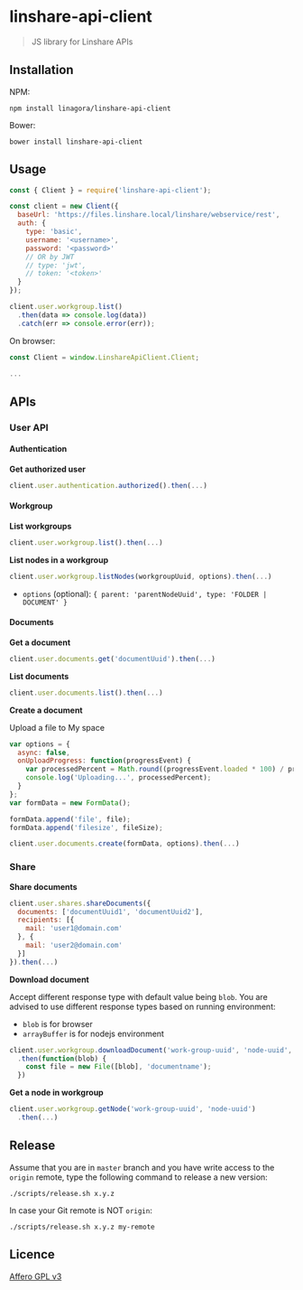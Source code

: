 # linshare-api-client

> JS library for Linshare APIs

## Installation

NPM:

`npm install linagora/linshare-api-client`

Bower:

`bower install linshare-api-client`

## Usage

```javascript
const { Client } = require('linshare-api-client');

const client = new Client({
  baseUrl: 'https://files.linshare.local/linshare/webservice/rest',
  auth: {
    type: 'basic',
    username: '<username>',
    password: '<password>'
    // OR by JWT
    // type: 'jwt',
    // token: '<token>'
  }
});

client.user.workgroup.list()
  .then(data => console.log(data))
  .catch(err => console.error(err));
```

On browser:

```javascript
const Client = window.LinshareApiClient.Client;

...
```

## APIs

### User API

#### Authentication

__Get authorized user__

```javascript
client.user.authentication.authorized().then(...)
```

#### Workgroup

__List workgroups__

```javascript
client.user.workgroup.list().then(...)
```

__List nodes in a workgroup__

```javascript
client.user.workgroup.listNodes(workgroupUuid, options).then(...)
```

- `options` (optional):  `{ parent: 'parentNodeUuid', type: 'FOLDER | DOCUMENT' }`

#### Documents
__Get a document__

```javascript
client.user.documents.get('documentUuid').then(...)
```

__List documents__

```javascript
client.user.documents.list().then(...)
```

__Create a document__

Upload a file to My space

```javascript
var options = {
  async: false,
  onUploadProgress: function(progressEvent) {
    var processedPercent = Math.round((progressEvent.loaded * 100) / progressEvent.total);
    console.log('Uploading...', processedPercent);
  }
};
var formData = new FormData();

formData.append('file', file);
formData.append('filesize', fileSize);

client.user.documents.create(formData, options).then(...)
```

### Share

__Share documents__

```javascript
client.user.shares.shareDocuments({
  documents: ['documentUuid1', 'documentUuid2'],
  recipients: [{
    mail: 'user1@domain.com'
  }, {
    mail: 'user2@domain.com'
  }]
}).then(...)
```

__Download document__

Accept different response type with default value being `blob`. You are advised to use different response types based on running environment:
 - `blob` is for browser
 - `arrayBuffer` is for nodejs environment

```javascript
client.user.workgroup.downloadDocument('work-group-uuid', 'node-uuid', { responseType: 'blob' })
  .then(function(blob) {
    const file = new File([blob], 'documentname');
  })
```

__Get a node in workgroup__

```javascript
client.user.workgroup.getNode('work-group-uuid', 'node-uuid')
  .then(...)
```

## Release

Assume that you are in `master` branch and you have write access to the `origin`
remote, type the following command to release a new version:

`./scripts/release.sh x.y.z`

In case your Git remote is NOT `origin`:

`./scripts/release.sh x.y.z my-remote`

## Licence

[Affero GPL v3](http://www.gnu.org/licenses/agpl-3.0.html)
